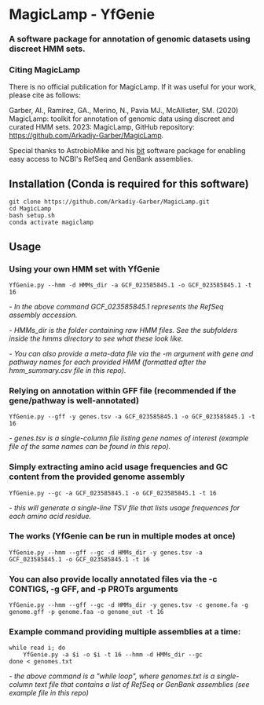 # MagicLamp - YfGenie
### A software package for annotation of genomic datasets using discreet HMM sets.


### Citing MagicLamp
There is no official publication for MagicLamp. If it was useful for your work, please cite as follows:

Garber, AI., Ramirez, GA., Merino, N., Pavia MJ., McAllister, SM. (2020) MagicLamp: toolkit for annotation of genomic data using discreet and curated HMM sets. 2023: MagicLamp, GitHub repository: https://github.com/Arkadiy-Garber/MagicLamp.

Special thanks to AstrobioMike and his [bit](https://github.com/AstrobioMike/bit) software package for enabling easy access to NCBI's RefSeq and GenBank assemblies.

## Installation (Conda is required for this software)
    git clone https://github.com/Arkadiy-Garber/MagicLamp.git
    cd MagicLamp
    bash setup.sh
    conda activate magiclamp

## Usage

### Using your own HMM set with YfGenie
    YfGenie.py --hmm -d HMMs_dir -a GCF_023585845.1 -o GCF_023585845.1 -t 16

_- In the above command _GCF_023585845.1_ represents the RefSeq assembly accession._

_- HMMs_dir is the folder containing raw HMM files. See the subfolders inside the hmms directory to see what these look like._

_- You can also provide a meta-data file via the -m argument with gene and pathway names for each provided HMM (formatted after the _hmm_summary.csv_ file in this repo)._

### Relying on annotation within GFF file (recommended if the gene/pathway is well-annotated)
    YfGenie.py --gff -y genes.tsv -a GCF_023585845.1 -o GCF_023585845.1 -t 16

_- genes.tsv is a single-column file listing gene names of interest (example file of the same names can be found in this repo)._

### Simply extracting amino acid usage frequencies and GC content from the provided genome assembly
    YfGenie.py --gc -a GCF_023585845.1 -o GCF_023585845.1 -t 16

_- this will generate a single-line TSV file that lists usage frequences for each amino acid residue._

### The works (YfGenie can be run in multiple modes at once)
    YfGenie.py --hmm --gff --gc -d HMMs_dir -y genes.tsv -a GCF_023585845.1 -o GCF_023585845.1 -t 16

### You can also provide locally annotated files via the -c CONTIGS, -g GFF, and -p PROTs arguments
    YfGenie.py --hmm --gff --gc -d HMMs_dir -y genes.tsv -c genome.fa -g genome.gff -p genome.faa -o genome_out -t 16

### Example command providing multiple assemblies at a time:

    while read i; do
        YfGenie.py -a $i -o $i -t 16 --hmm -d HMMs_dir --gc
    done < genomes.txt 

_- the above command is a "while loop", where genomes.txt is a single-column text file that contains a list of RefSeq or GenBank assemblies (see example file in this repo)_
